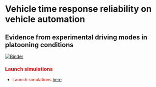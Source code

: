 # Vehicle time response reliability on vehicle automation
## Evidence from experimental driving modes in platooning conditions

[![Binder](https://mybinder.org/badge_logo.svg)](https://mybinder.org/v2/gh/aladinoster/vrt_analysis/master?filepath=TF-AnalysisResponseTime.ipynb)

### <span style="color:red"> Launch simulations </span>

* <span style="color:red"> Launch simulations </span>  [here](https://mybinder.org/v2/gh/aladinoster/vrt_analysis/master?filepath=TF-AnalysisResponseTime.ipynb)
